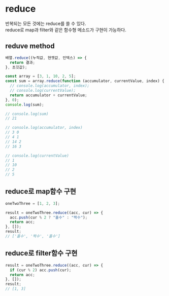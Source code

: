 # reduce

반복되는 모든 것에는 reduce를 쓸 수 있다.<br/>
reduce로 map과 filter와 같은 함수형 메소드가 구현이 가능하다.

## reduve method

```js
배열.reduce((누적값, 현잿값, 인덱스) => {
  return 결과;
}, 초깃값);
```

```js
const array = [3, 1, 10, 2, 5];
const sum = array.reduce(function (accumulator, currentValue, index) {
  // console.log(accumulator, index);
  // console.log(currentValue);
  return accumulator + currentValue;
}, 0);
console.log(sum);

// console.log(sum)
// 21

// console.log(accumulator, index)
// 3 0
// 4 1
// 14 2
// 16 3

// console.log(currentValue)
// 1
// 10
// 2
// 5
```

## reduce로 map함수 구현

```js
oneTwoThree = [1, 2, 3];

result = oneTwoThree.reduce((acc, cur) => {
  acc.push(cur % 2 ? "홀수" : "짝수");
  return acc;
}, []);
result;
// ['홀수', '짝수', '홀수']
```

## reduce로 filter함수 구현

```js
result = oneTwoThree.reduce((acc, cur) => {
  if (cur % 2) acc.push(cur);
  return acc;
}, []);
result;
// [1, 3]
```
